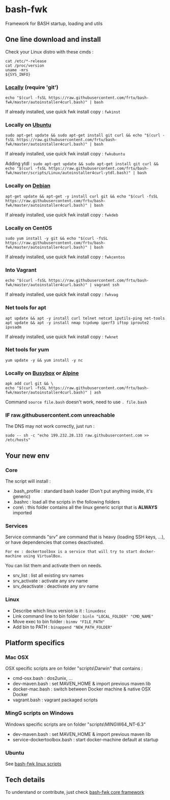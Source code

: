 # bash-fwk
Framework for BASH startup, loading and utils


## One line download and install

Check your Linux distro with these cmds :

```
cat /etc/*-release
cat /proc/version
uname -mrs
${SYS_INFO}
```

### [Locally](autoinstaller4curl.bash) (require 'git')
	echo "$(curl -fsSL https://raw.githubusercontent.com/frtu/bash-fwk/master/autoinstaller4curl.bash)" | bash

If already installed, use quick fwk install copy : ```fwkinst```

### Locally on [Ubuntu](autoinstaller4curl-ubuntu.bash)
	sudo apt-get update && sudo apt-get install git curl && echo "$(curl -fsSL https://raw.githubusercontent.com/frtu/bash-fwk/master/autoinstaller4curl.bash)" | bash

If already installed, use quick fwk install copy : ```fwkubuntu ```

Adding ytdl :
```sudo apt-get update && sudo apt-get install git curl && echo "$(curl -fsSL https://raw.githubusercontent.com/frtu/bash-fwk/master/scripts/Linux/autoinstaller4curl-ytdl.bash)" | bash```


### Locally on [Debian](autoinstaller4curl-debian.bash)

```	
apt-get update && apt-get -y install curl git && echo "$(curl -fsSL https://raw.githubusercontent.com/frtu/bash-fwk/master/autoinstaller4curl.bash)" | bash
```	

If already installed, use quick fwk install copy : ```fwkdeb ```

### Locally on CentOS

```	
sudo yum install -y git && echo "$(curl -fsSL https://raw.githubusercontent.com/frtu/bash-fwk/master/autoinstaller4curl.bash)" | bash
```	

If already installed, use quick fwk install copy : ```fwkcentos ```

### Into Vagrant

	echo "$(curl -fsSL https://raw.githubusercontent.com/frtu/bash-fwk/master/autoinstaller4curl.bash)" | vagrant ssh

If already installed, use quick fwk install copy : ```fwkvag ```

### Net tools for apt

```	
apt update && apt -y install curl telnet netcat iputils-ping net-tools 
apt update && apt -y install nmap tcpdump iperf3 iftop iproute2 ipvsadm
```	
If already installed, use quick fwk install copy : ```fwknet ```

### Net tools for yum

```
yum update -y && yum install -y nc
```

### Locally on [Busybox](https://www.busybox.net/) or [Alpine](https://alpinelinux.org/)

	apk add curl git && \
	echo "$(curl -fsSL https://raw.githubusercontent.com/frtu/bash-fwk/master/autoinstaller4curl.bash)" | ash

Command ```source file.bash``` doesn't work, need to use ```. file.bash```

### IF raw.githubusercontent.com unreachable

The DNS may not work correctly, just run :

```
sudo -- sh -c "echo 199.232.28.133 raw.githubusercontent.com >> /etc/hosts"
```

## Your new env

### Core

The script will install :

- .bash_profile : standard bash loader (Don't put anything inside, it's generic)
- .bashrc : load all the scripts in the following folders
- core\ : this folder contains all the linux generic script that is **ALWAYS** imported

### Services

Service commands "srv" are command that is heavy (loading SSH keys, ...), or have dependencies that comes deactivated.

    For ex : dockertoolbox is a service that will try to start docker-machine using VirtualBox.

You can list them and activate them on needs.

- srv_list : list all existing srv names
- srv_activate : activate any srv name
- srv_deactivate : deactivate any srv name 

### Linux

* Describe which linux version is it : ```linuxdesc```
* Link command line to bin folder : ```binln "LOCAL_FOLDER" "CMD_NAME"```
* Move exec to bin folder : ```binmv "FILE_PATH"```
* Add bin to PATH : ```binappend "NEW_PATH_FOLDER"```

## Platform specifics

### Mac OSX

OSX specific scripts are on folder "scripts\Darwin\" that contains :

- cmd-osx.bash : dos2unix, ...
- dev-maven.bash : set MAVEN_HOME & import previous maven lib
- docker-mac.bash : switch between Docker machine & native OSX Docker
- vagrant.bash : vagrant packaged scripts

### MingG scripts on Windows

Windows specific scripts are on folder "scripts\MINGW64_NT-6.3\"

- dev-maven.bash : set MAVEN_HOME & import previous maven lib
- service-dockertoolbox.bash : start docker-machine default at startup

### Ubuntu

See [bash-fwk linux scripts](scripts/Linux/)

## Tech details

To understand or contribute, just check [bash-fwk core framework](core/)
